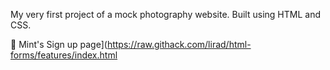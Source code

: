 My very first project of a mock photography website. Built using HTML and CSS.

🔗 Mint's Sign up page](https://raw.githack.com/lirad/html-forms/features/index.html
